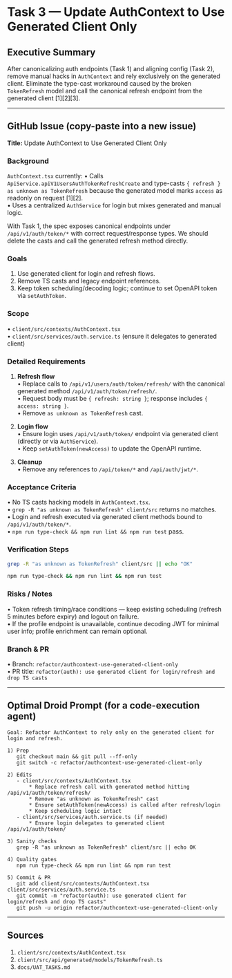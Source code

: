 # Task 3 — Update AuthContext to Use Generated Client Only

## Executive Summary
After canonicalizing auth endpoints (Task 1) and aligning config (Task 2), remove manual hacks in `AuthContext` and rely exclusively on the generated client. Eliminate the type-cast workaround caused by the broken `TokenRefresh` model and call the canonical refresh endpoint from the generated client [1][2][3].

---

## GitHub Issue (copy-paste into a new issue)

**Title:** Update AuthContext to Use Generated Client Only

### Background
`AuthContext.tsx` currently:
• Calls `ApiService.apiV1UsersAuthTokenRefreshCreate` and type-casts `{ refresh } as unknown as TokenRefresh` because the generated model marks `access` as readonly on request [1][2].  
• Uses a centralized `AuthService` for login but mixes generated and manual logic.

With Task 1, the spec exposes canonical endpoints under `/api/v1/auth/token/*` with correct request/response types. We should delete the casts and call the generated refresh method directly.

### Goals
1. Use generated client for login and refresh flows.  
2. Remove TS casts and legacy endpoint references.  
3. Keep token scheduling/decoding logic; continue to set OpenAPI token via `setAuthToken`.

### Scope
• `client/src/contexts/AuthContext.tsx`  
• `client/src/services/auth.service.ts` (ensure it delegates to generated client)

### Detailed Requirements
1. **Refresh flow**  
   • Replace calls to `/api/v1/users/auth/token/refresh/` with the canonical generated method `/api/v1/auth/token/refresh/`.  
   • Request body must be `{ refresh: string }`; response includes `{ access: string }`.  
   • Remove `as unknown as TokenRefresh` cast.

2. **Login flow**  
   • Ensure login uses `/api/v1/auth/token/` endpoint via generated client (directly or via `AuthService`).  
   • Keep `setAuthToken(newAccess)` to update the OpenAPI runtime.

3. **Cleanup**  
   • Remove any references to `/api/token/*` and `/api/auth/jwt/*`.

### Acceptance Criteria
• No TS casts hacking models in `AuthContext.tsx`.  
• `grep -R "as unknown as TokenRefresh" client/src` returns no matches.  
• Login and refresh executed via generated client methods bound to `/api/v1/auth/token/*`.  
• `npm run type-check && npm run lint && npm run test` pass.

### Verification Steps
```bash
grep -R "as unknown as TokenRefresh" client/src || echo "OK"

npm run type-check && npm run lint && npm run test
```

### Risks / Notes
• Token refresh timing/race conditions — keep existing scheduling (refresh 5 minutes before expiry) and logout on failure.  
• If the profile endpoint is unavailable, continue decoding JWT for minimal user info; profile enrichment can remain optional.

### Branch & PR
• Branch: `refactor/authcontext-use-generated-client-only`  
• PR title: `refactor(auth): use generated client for login/refresh and drop TS casts`

---

## Optimal Droid Prompt (for a code-execution agent)

```
Goal: Refactor AuthContext to rely only on the generated client for login and refresh.

1) Prep
   git checkout main && git pull --ff-only
   git switch -c refactor/authcontext-use-generated-client-only

2) Edits
   - client/src/contexts/AuthContext.tsx
       * Replace refresh call with generated method hitting /api/v1/auth/token/refresh/
       * Remove "as unknown as TokenRefresh" cast
       * Ensure setAuthToken(newAccess) is called after refresh/login
       * Keep scheduling logic intact
   - client/src/services/auth.service.ts (if needed)
       * Ensure login delegates to generated client /api/v1/auth/token/

3) Sanity checks
   grep -R "as unknown as TokenRefresh" client/src || echo OK

4) Quality gates
   npm run type-check && npm run lint && npm run test

5) Commit & PR
   git add client/src/contexts/AuthContext.tsx client/src/services/auth.service.ts
   git commit -m "refactor(auth): use generated client for login/refresh and drop TS casts"
   git push -u origin refactor/authcontext-use-generated-client-only
```

---

## Sources
1. `client/src/contexts/AuthContext.tsx`  
2. `client/src/api/generated/models/TokenRefresh.ts`  
3. `docs/UAT_TASKS.md`

